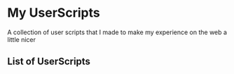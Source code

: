 # My UserScripts
A collection of user scripts that I made to make my experience on the web a little nicer

## List of UserScripts
